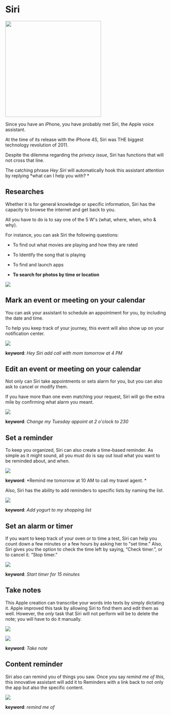 
# Siri 

<img src="https://cdn.iphonelife.com/sites/iphonelife.com/files/hey-siri-setup%20%281%29.jpg" width="300">

Since you have an iPhone, you have probably met Siri, the Apple voice assistant. 

At the time of its release with the iPhone 4S, Siri was THE biggest technology revolution of 2011.

Despite the dilemma regarding the *privacy issue*, Siri has functions that will not cross that line. 

The catching phrase *Hey Siri* will automatically hook this assistant attention by replying *what can I help you with? *

## Researches

Whether it is for general knowledge or specific information, Siri has the capacity to browse the internet and get back to you. 

All you have to do is to say one of the 5 W's (what, where, when, who & why). 

For instance, you can ask Siri the following questions:

- To find out what movies are playing and how they are rated

- To Identify the song that is playing

- To find and launch apps

- **To search for photos by time or location**

![](https://cdn.iphonelife.com/sites/iphonelife.com/files/styles/screenshot_smaller_breakpoints_theme_newmango_mobile_1x/public/styles/top_image/public/siri%20photo%20search_0.PNG?itok=sFYX1FXE)

## Mark an event or meeting on your calendar

You can ask your assistant to schedule an appointment for you, by including the date and time.

To help you keep track of your journey, this event will also show up on your notification center. 

![](https://www.imore.com/sites/imore.com/files/styles/large/public/field/image/2019/04/ios-12-siri-add-calendar-event-2.jpg)

**keyword**: *Hey Siri add call with mom tomorrow at 4 PM*

## Edit an event or meeting on your calendar

Not only can Siri take appointments or sets alarm for you, but you can also ask to cancel or modify them. 

If you have more than one even matching your request, Siri will go the extra mile by confirming what alarm you meant. 

![](https://cdn.iphonelife.com/sites/iphonelife.com/files/styles/top_image/public/cal%20appt%20siri.png?itok=rS02wJof)

**keyword**:  *Change my Tuesday appoint at 2 o'clock to 230*

## Set a reminder

To keep you organized, Siri can also create a time-based reminder. As simple as it might sound, all you must do is say out loud what you want to be reminded about, and when. 

![](https://www.imore.com/sites/imore.com/files/styles/w830/public/field/image/2019/04/reminder-siri.jpg) 

**keyword**:  *Remind me tomorrow at 10 AM to call my travel agent. *

Also, Siri has the ability to add reminders to specific lists by naming the list. 

![](https://cdn.iphonelife.com/sites/iphonelife.com/files/styles/screenshot_smaller_breakpoints_theme_newmango_mobile_1x/public/styles/top_image/public/siri%20reminders-lists.jpg?itok=F1BYKKhf)

**keyword**: *Add yogurt to my shopping list*

## Set an alarm or timer

If you want to keep track of your oven or to time a test, Siri can help you count down a few minutes or a few hours by asking her to "set time."
Also, Siri gives you the option to check the time left by saying, “Check timer.”, or to cancel it. “Stop timer.”

![](https://cdn.osxdaily.com/wp-content/uploads/2014/08/start-a-timer-iphone-siri.png)

**keyword**: *Start timer for 15 minutes*

## Take notes

This Apple creation can transcribe your words into texts by simply dictating it. Apple improved this task by allowing Siri to find them and edit them as well. 
However, the *only* task that Siri will not perform will be to delete the note; you will have to do it manually. 

![](https://www.imore.com/sites/imore.com/files/styles/xlarge/public/field/image/2016/01/Dictate_Note_siri_screens.jpg)

![](https://www.imore.com/sites/imore.com/files/styles/xlarge/public/field/image/2016/01/Dictate_Note_siri_screens.jpg)

**keyword**: *Take note*

## Content reminder

Siri also can remind you of things you saw. Once you say *remind me of this*, this innovative assistant will add it to Reminders with a link back to not only the app but also the specific content.

![](https://www.imore.com/sites/imore.com/files/styles/xlarge/public/field/image/2019/04/reminder-siri-this.jpg)

**keyword**: *remind me of*
